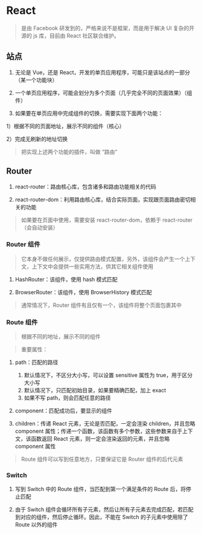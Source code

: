 # React

> 是由 Facebook 研发到的，严格来说不是框架，而是用于解决 UI 复杂的开源的 js 库，目前由 React 社区联合维护。

## 站点

1. 无论是 Vue，还是 React，开发的单页应用程序，可能只是该站点的一部分（某一个功能块）

2. 一个单页应用程序，可能会划分为多个页面（几乎完全不同的页面效果）（组件）

3. 如果要在单页应用中完成组件的切换，需要实现下面两个功能：

1）根据不同的页面地址，展示不同的组件（核心）

2）完成无刷新的地址切换

> 把实现上述两个功能的插件，叫做 “路由”

## Router

1. react-router：路由核心库，包含诸多和路由功能相关的代码

2. react-router-dom：利用路由核心库，结合实际页面，实现跟页面路由密切相关的功能

> 如果要在页面中使用，需要安装 react-router-dom，依赖于 react-router（会自动安装）

### Router 组件

> 它本身不做任何展示，仅提供路由模式配置，另外，该组件会产生一个上下文，上下文中会提供一些实用方法，供其它相关组件使用

1. HashRouter：该组件，使用 hash 模式匹配

2. BrowserRouter：该组件，使用 BrowserHistory 模式匹配

> 通常情况下，Router 组件有且仅有一个，该组件将整个页面包裹其中

### Route 组件

> 根据不同的地址，展示不同的组件

> 重要属性：

1. path：匹配的路径

   1. 默认情况下，不区分大小写，可以设置 sensitive 属性为 true，用于区分大小写
   2. 默认情况下，只匹配初始目录，如果要精确匹配，加上 exact
   3. 如果不写 path，则会匹配任意的路径

2. component：匹配成功后，要显示的组件

3. children：传递 React 元素，无论是否匹配，一定会渲染 children，并且忽略 component 属性；传递一个函数，该函数有多个参数，这些参数来自于上下文，该函数返回 React 元素，则一定会渲染返回的元素，并且忽略 component 属性

> Route 组件可以写到任意地方，只要保证它是 Router 组件的后代元素

### Switch

1. 写到 Switch 中的 Route 组件，当匹配到第一个满足条件的 Route 后，将停止匹配

2. 由于 Switch 组件会循环所有子元素，然后让所有子元素去完成匹配，若匹配到对应的组件，然后停止循环。因此，不能在 Switch 的子元素中使用除了 Route 以外的组件
